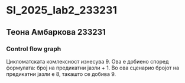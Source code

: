 # SI_2025_lab2_233231
## Теона Амбаркова 233231
### Control flow graph
Цикломатската комлексност изнесува 9. Ова е добиено според формулата: број на предикатни јазли + 1. Во ова сценарио бројот на предикатни јазли е 8, такашто се добива 9.
